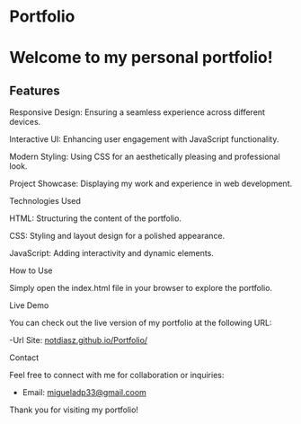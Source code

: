 # Portfolio

<h1>Welcome to my personal portfolio! </h1>

<h2>Features</h2>

Responsive Design: Ensuring a seamless experience across different devices.

Interactive UI: Enhancing user engagement with JavaScript functionality.

Modern Styling: Using CSS for an aesthetically pleasing and professional look.

Project Showcase: Displaying my work and experience in web development.

Technologies Used

HTML: Structuring the content of the portfolio.

CSS: Styling and layout design for a polished appearance.

JavaScript: Adding interactivity and dynamic elements.

How to Use

Simply open the index.html file in your browser to explore the portfolio.

Live Demo

You can check out the live version of my portfolio at the following URL:

-Url Site: [notdiasz.github.io/Portfolio/](notdiasz.github.io/Portfolio/)

Contact

Feel free to connect with me for collaboration or inquiries:

- Email: [migueladp33@gmail.coom](migueladp33@gmail.com)


Thank you for visiting my portfolio!
